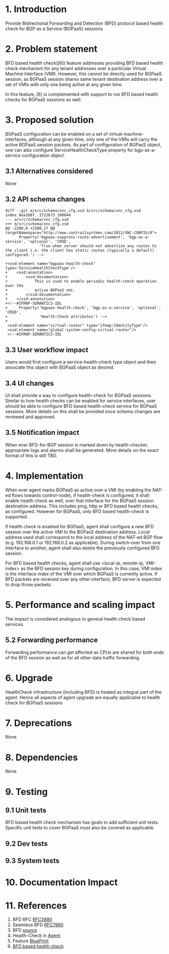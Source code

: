 # 1. Introduction
Provide Bidirectional Forwarding and Detection (BFD) protocol based health check
for BGP as a Service (BGPaaS) sessions

# 2. Problem statement
BFD based health check([6]) feature addresses providing BFD based health check
mechanism for any tenant addresses over a particular Virtual Machine Interface
(VMI). However, this cannot be directly used for BGPaaS session, as BGPaaS
session shares same tenant destination address over a set of VMIs with only one
being active at any given time.

In this feature, [6] is complemented with support to run BFD based health checks
for BGPaaS sessions as well.

# 3. Proposed solution
BGPaaS configuration can be enabled on a set of virtual-machine-interfaces,
although at any given time, only one of the VMIs will carry the active BGPaaS
session packets. As part of configuration of BGPasS object, one can also
configure ServiceHealthCheckType property for bgp-as-a-service configuration
object.

## 3.1 Alternatives considered
None

## 3.2 API schema changes
```
diff --git a/src/schema/vnc_cfg.xsd b/src/schema/vnc_cfg.xsd
index 8ea168f..1722673 100644
--- a/src/schema/vnc_cfg.xsd
+++ b/src/schema/vnc_cfg.xsd
@@ -2200,6 +2200,17 @@ targetNamespace="http://www.contrailsystems.com/2012/VNC-CONFIG/0">
      Property('bgpaas-suppress-route-advertisement', 'bgp-as-a-service', 'optional', 'CRUD',
               'True when server should not advertise any routes to the client i.e. the client has static routes (typically a default) configured.') -->

+<xsd:element name="bgpaas-health-check" type='ServiceHealthCheckType'/>
+    <xsd:annotation>
+        <xsd:documentation>
+            This is used to enable periodic health-check operation over the
+            active BGPaaS vmi.
+        </xsd:documentation>
+    </xsd:annotation>
+<!--#IFMAP-SEMANTICS-IDL
+     Property('bgpaas-health-check', 'bgp-as-a-service', 'optional', 'CRUD',
+              'Health-Check attributes') -->
+
 <xsd:element name="virtual-router" type="ifmap:IdentityType"/>
 <xsd:element name="global-system-config-virtual-router"/>
 <!--#IFMAP-SEMANTICS-IDL
```

## 3.3 User workflow impact
Users would first configure a service-health-check type object and then associate
this object with BGPaaS object as desired.

## 3.4 UI changes
UI shall provide a way to configure health-check for BGPaaS sessions. Similar
to how health checks can be enabled for service interfaces, user should be able
to configure BFD based health-check service for BGPaaS sessions. More details
on this shall be provided once schema changes are reviewed and approved.

## 3.5 Notification impact
When ever BFD-for-BGP session is marked down by health-checker, appropriate logs
and alarms shall be generated. More details on the exact format of this is
still TBD.

# 4. Implementation
When ever agent marks BGPaaS as active over a VMI (by enabling the NAT-ed flows
towards control-node), if health-check is configured, it shall enable health
check as well, over that interface for the BGPaaS session destination address.
This includes ping, http or BFD based health checks, as configured. However for
BGPaaS, only BFD based health-check is supported.

If health check is enabled for BGPaaS, agent shall configure a new BFD session
over the active VMI to the BGPasS destination address. Local address used
shall correspond to the local address of the NAT-ed BGP flow (e.g. 192.168.0.1
or 192.168.0.2 as applicable). During switch-over from one interface to another,
agent shall also delete the previously configured BFD session.

For BFD based health checks, agent shall use <local-ip, remote-ip, VMI-index>
as the BFD session key during configuration. In this case, VMI index is the
interface index of the VMI over which BGPaaS is currently active. If BFD
packets are received over any other interface, BFD server is expected to drop
those packets.

# 5. Performance and scaling impact
The impact is considered analogous to general health check based services.

## 5.2 Forwarding performance
Forwarding performance can get affected as CPUs are shared for both ends of the
BFD session as well as for all other data traffic forwarding.

# 6. Upgrade
HealthCheck infrastructure (including BFD) is treated as integral part of the
agent. Hence all aspects of agent upgrade are equally applicable to health
check for BGPaaS sessions

# 7. Deprecations
None

# 8. Dependencies
None

# 9. Testing
## 9.1 Unit tests
BFD based health check mechanism has goals to add sufficient unit tests.
Specific unit tests to cover BGPaaS must also be covered as applicable.

## 9.2 Dev tests
## 9.3 System tests

# 10. Documentation Impact

# 11. References

1. BFD RFC [RFC5880](https://tools.ietf.org/html/rfc5880)
2. Seamless BFD [RFC7880](https://tools.ietf.org/html/rfc7880)
3. BFD [source](https://github.com/Juniper/contrail-controller/tree/master/src/bfd)
4. Health-Check in [Agent](https://github.com/Juniper/contrail-controller/blob/master/src/vnsw/agent/oper/health_check.cc)
5. Feature [BluePrint](https://blueprints.launchpad.net/juniperopenstack/+spec/bfd-for-bgpaas)
6. [BFD based health check](https://blueprints.launchpad.net/juniperopenstack/+spec/bfd-over-vmis)
